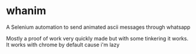 # whanim
A Selenium automation to send animated ascii messages through whatsapp 

Mostly a proof of work very quickly made but with some tinkering it works. 
It works with chrome by default cause i'm lazy
